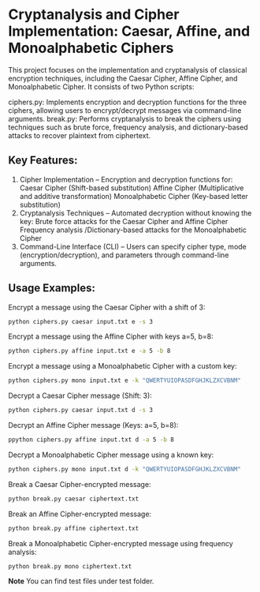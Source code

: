 # Cryptanalysis and Cipher Implementation: Caesar, Affine, and Monoalphabetic Ciphers

This project focuses on the implementation and cryptanalysis of classical encryption techniques, including the Caesar Cipher, Affine Cipher, and Monoalphabetic Cipher. It consists of two Python scripts:

ciphers.py: Implements encryption and decryption functions for the three ciphers, allowing users to encrypt/decrypt messages via command-line arguments.
break.py: Performs cryptanalysis to break the ciphers using techniques such as brute force, frequency analysis, and dictionary-based attacks to recover plaintext from ciphertext.

## Key Features:
1. Cipher Implementation – Encryption and decryption functions for:
  Caesar Cipher (Shift-based substitution)
  Affine Cipher (Multiplicative and additive transformation)
  Monoalphabetic Cipher (Key-based letter substitution)
2. Cryptanalysis Techniques – Automated decryption without knowing the key:
  Brute force attacks for the Caesar Cipher and Affine Cipher
  Frequency analysis /Dictionary-based attacks for the Monoalphabetic Cipher
3. Command-Line Interface (CLI) – Users can specify cipher type, mode (encryption/decryption), and parameters through command-line arguments.

## Usage Examples:

Encrypt a message using the Caesar Cipher with a shift of 3:
```sh
python ciphers.py caesar input.txt e -s 3
```

Encrypt a message using the Affine Cipher with keys a=5, b=8:
```sh
python ciphers.py affine input.txt e -a 5 -b 8
```

Encrypt a message using a Monoalphabetic Cipher with a custom key:
```sh
python ciphers.py mono input.txt e -k "QWERTYUIOPASDFGHJKLZXCVBNM"
```

Decrypt a Caesar Cipher message (Shift: 3):
```sh
python ciphers.py caesar input.txt d -s 3
```

Decrypt an Affine Cipher message (Keys: a=5, b=8):
```sh
ppython ciphers.py affine input.txt d -a 5 -b 8
```

Decrypt a Monoalphabetic Cipher message using a known key:
```sh
python ciphers.py mono input.txt d -k "QWERTYUIOPASDFGHJKLZXCVBNM"
```

Break a Caesar Cipher-encrypted message:
```sh
python break.py caesar ciphertext.txt
```

Break an Affine Cipher-encrypted message:
```sh
python break.py affine ciphertext.txt
```

Break a Monoalphabetic Cipher-encrypted message using frequency analysis:
```sh
python break.py mono ciphertext.txt
```

**Note** You can find test files under test folder.






